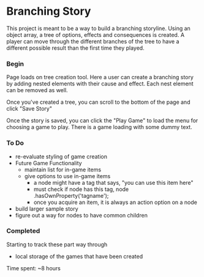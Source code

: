 # Branching Story

This project is meant to be a way to build a branching storyline. Using an object array, a tree of options, effects and consequences is created. A player can move through the different branches of the tree to have a different possible result than the first time they played.

### Begin
Page loads on tree creation tool. Here a user can create a branching story by adding nested elements with their cause and effect. Each nest element can be removed as well.

Once you've created a tree, you can scroll to the bottom of the page and click "Save Story"

Once the story is saved, you can click the "Play Game" to load the menu for choosing a game to play. There is a game loading with some dummy text.


### To Do
- re-evaluate styling of game creation
- Future Game Functionality
    - maintain list for in-game items
    - give options to use in-game items
	    - a node might have a tag that says, "you can use this item here"
	    - must check if node has this tag, node  .hasOwnProperty('tagname');
        - once you acquire an item, it is always an action option on a node
- build larger sample story
- figure out a way for nodes to have common children
  
### Completed
Starting to track these part way through
- local storage of the games that have been created

Time spent: ~8 hours

